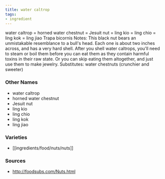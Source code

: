 ```yaml
---
title: water caltrop
tags:
- ingredient
---
```

water caltrop = horned water chestnut = Jesuit nut = ling kio = ling chio = ling kok = ling jiao Trapa bicornis Notes: This black nut bears an unmistakable resemblance to a bull's head. Each one is about two inches across, and has a very hard shell. After you shell water caltrops, you'll need to steam or boil them before you can eat them as they contain harmful toxins in their raw state. Or you can skip eating them altogether, and just use them to make jewelry. Substitutes: water chestnuts (crunchier and sweeter)

### Other Names

* water caltrop
* horned water chestnut
* Jesuit nut
* ling kio
* ling chio
* ling kok
* ling jiao

### Varieties

* [[ingredients/food/nuts/nuts]]

### Sources
* http://foodsubs.com/Nuts.html
